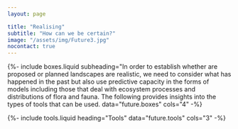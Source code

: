 ```yaml
---
layout: page

title: "Realising"
subtitle: "How can we be certain?"
image: "/assets/img/Future3.jpg"
nocontact: true
---
```


{%-
include boxes.liquid
subheading="In order to establish whether are proposed or planned landscapes are realistic, we need to consider what has happened in the past but also use predictive capacity in the forms of models including those that deal with ecosystem processes and distributions of flora and fauna. The following provides insights into the types of tools that can be used.
data="future.boxes"
cols="4"
-%}

{%-
include tools.liquid
heading="Tools"
data="future.tools"
cols="3"
-%}

